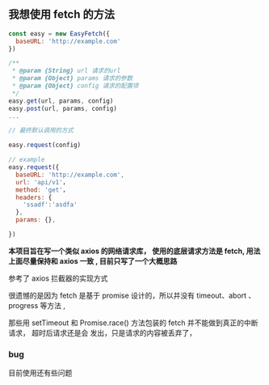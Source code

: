 ## 我想使用 fetch 的方法

```js
const easy = new EasyFetch({
  baseURL: 'http://example.com'
})

/**
 * @param {String} url 请求的url
 * @param {Object} params 请求的参数
 * @param {Object} config 请求的配置项
 */
easy.get(url, params, config)
easy.post(url, params, config)
...

// 最终默认调用的方式

easy.request(config)

// example
easy.request({
  baseURL: 'http://example.com',
  url: 'api/v1'，
  method: 'get'，
  headers: {
    'ssadf':'asdfa'
  },
  params: {},

})
```

**本项目旨在写一个类似 axios 的网络请求库， 使用的底层请求方法是 fetch, 用法上面尽量保持和 axios
一致 , 目前只写了一个大概思路**

参考了 axios 拦截器的实现方式

很遗憾的是因为 fetch 是基于 promise 设计的，所以并没有 timeout、abort 、 progress 等方法 ,

那些用 setTimeout 和 Promise.race() 方法包装的 fetch 并不能做到真正的中断请求， 超时后请求还是会
发出，只是请求的内容被丢弃了，

### bug

目前使用还有些问题
